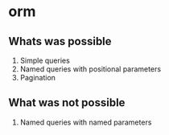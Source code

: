 # orm

## Whats was possible

1. Simple queries
1. Named queries with positional parameters
1. Pagination

## What was not possible

1. Named queries with named parameters